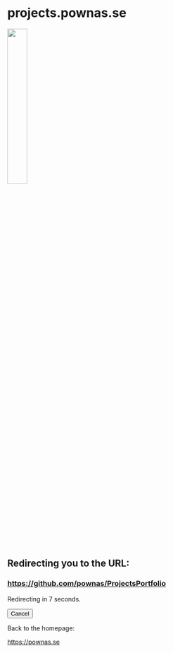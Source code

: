 <h1>projects.pownas.se</h1>
      <p>
        <img width="30%" src="https://www.pownas.se/favicon.svg" />
      </p>
      <h2>Redirecting you to the URL:</h2>
      <h3>
        <a href="https://github.com/pownas/ProjectsPortfolio#readme" id="redirectURL">https://github.com/pownas/ProjectsPortfolio</a>
      </h3>
      <p>Redirecting in <span id="countdown">7</span> second<span id="countdownS">s.</span></p>
      <p>
        <button id="cancelButton" onclick="cancelCountdown()">Cancel</button>
      </p>
      <p>Back to the homepage:</p>
      <p>
        <a href="https://pownas.se">https://pownas.se</a>
      </p>
